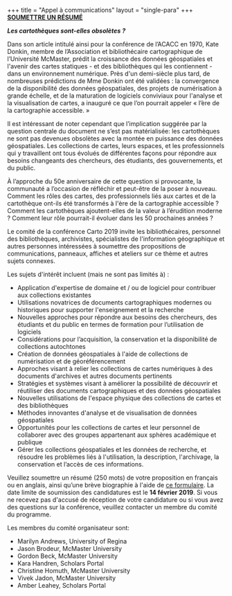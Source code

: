 +++
title = "Appel à communications"
layout = "single-para"
+++
[**SOUMETTRE UN RÉSUMÉ**](https://goo.gl/forms/WORLV0t03O8r8hRk1)

***Les cartothèques sont-elles obsolètes ?***

Dans son article intitulé ainsi pour la conférence de l’ACACC en 1970, Kate Donkin, membre de l’Association et bibliothécaire cartographique de l’Université McMaster, prédit la croissance des données géospatiales et l'avenir des cartes statiques - et des bibliothèques qui les contiennent - dans un environnement numérique. Près d'un demi-siècle plus tard, de nombreuses prédictions de Mme Donkin ont été validées : la convergence de la disponibilité des données géospatiales, des projets de numérisation à grande échelle, et de la maturation de logiciels conviviaux pour l'analyse et la visualisation de cartes, a inauguré ce que l’on pourrait appeler « l’ère de la cartographie accessible. »

Il est intéressant de noter cependant que l’implication suggérée par la question centrale du document ne s’est pas matérialisée: les cartothèques ne sont pas devenues obsolètes avec la montée en puissance des données géospatiales. Les collections de cartes, leurs espaces, et les professionnels qui y travaillent ont tous évolués de différentes façons pour répondre aux besoins changeants des chercheurs, des étudiants, des gouvernements, et du public.

À l’approche du 50e anniversaire de cette question si provocante, la communauté a l’occasion de réfléchir et peut-être de la poser à nouveau. Comment les rôles des cartes, des professionnels liés aux cartes et de la cartothèque ont-ils été transformés à l'ère de la cartographie accessible ? Comment les cartothèques ajoutent-elles de la valeur à l’érudition moderne ? Comment leur rôle pourrait-il évoluer dans les 50 prochaines années ?

Le comité de la conférence Carto 2019 invite les bibliothécaires, personnel des bibliothèques, archivistes, spécialistes de l'information géographique et autres personnes intéressées à soumettre des propositions de communications, panneaux, affiches et ateliers sur ce thème et autres sujets connexes.

Les sujets d'intérêt incluent (mais ne sont pas limités à) :

* Application d'expertise de domaine et / ou de logiciel pour contribuer aux collections existantes
* Utilisations novatrices de documents cartographiques modernes ou historiques pour supporter l'enseignement et la recherche
* Nouvelles approches pour répondre aux besoins des chercheurs, des étudiants et du public en termes de formation pour l’utilisation de logiciels
* Considérations pour l’acquisition, la conservation et la disponibilité de collections autochtones
* Création de données géospatiales à l'aide de collections de numérisation et de géoréférencement
* Approches visant à relier les collections de cartes numériques à des documents d'archives et autres documents pertinents
* Stratégies et systèmes visant à améliorer la possibilité de découvrir et réutiliser des documents cartographiques et des données géospatiales
* Nouvelles utilisations de l'espace physique des collections de cartes et des bibliothèques
* Méthodes innovantes d'analyse et de visualisation de données géospatiales
* Opportunités pour les collections de cartes et leur personnel de collaborer avec des groupes appartenant aux sphères académique et publique
* Gérer les collections géospatiales et les données de recherche, et résoudre les problèmes liés à l'utilisation, la description, l'archivage, la conservation et l’accès de ces informations.


Veuillez soumettre un résumé (250 mots) de votre proposition en français ou en anglais, ainsi qu’une brève biographie à l'aide de [ce formulaire](https://goo.gl/forms/WORLV0t03O8r8hRk1). La date limite de soumission des candidatures est le **14 février 2019**. Si vous ne recevez pas d'accusé de réception de votre candidature ou si vous avez des questions sur la conférence, veuillez contacter un membre du comité du programme.


Les membres du comité organisateur sont:

* Marilyn Andrews, University of Regina
* Jason Brodeur, McMaster University
* Gordon Beck, McMaster University
* Kara Handren, Scholars Portal
* Christine Homuth, McMaster University
* Vivek Jadon, McMaster University
* Amber Leahey, Scholars Portal
